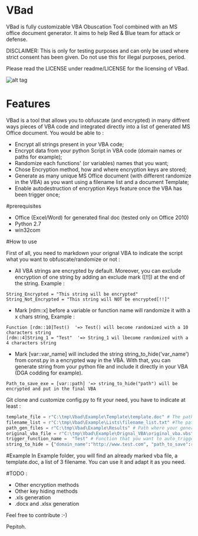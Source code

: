 # VBad
VBad is fully customizable VBA Obuscation Tool combined with an MS office document generator. It aims to help Red & Blue team for attack or defense.

DISCLAIMER: This is only for testing purposes and can only be used where strict consent has been given. Do not use this for illegal purposes, period. 

Please read the LICENSE under readme/LICENSE for the licensing of VBad.

![alt tag](https://raw.githubusercontent.com/Pepitoh/VBad/master/Example/example_ok.PNG)

# Features
VBad is a tool that allows you to obfuscate (and encrypted) in many diffrent ways pieces of VBA code and integrated directly into a list of generated MS Office document. You would be able to : 
* Encrypt all strings present in your VBA code;
* Encrypt data from your python Script in VBA code (domain names or paths for example);
* Randomize each functions' (or variables) names that you want;
* Chose Encryption method, how and where encryption keys are stored;
* Generate as many unique MS Office document (with different randomize in the VBA) as you want using a filename list and a document Template;
* Enable autodestruction of encryption Keys feature once the VBA has been trigger once; 

#prerequisites
* Office (Excel/Word) for generated final doc (tested only on Office 2010)
* Python 2.7 
* win32com

#How to use 

First of all, you need to markdown your orignal VBA to indicate the script what you want to obfuscate/randomize or not :
* All VBA strings are encrypted by default. Moreover, you can exclude encryption of one string by adding an exclude mark ([!!]) at the end of the string. Example :
```vbs
String_Encrypted = "This string will be encrypted"
String_Not_Encrypted = "This string will NOT be encrypted[!!]"
````
* Mark [rdm::x] before a variable or function name will randomize it with a x chars string, Example :
```vbs
Function [rdm::10]Test()  '=> Test() will become randomized with a 10 characters string
[rdm::4]String_1 = "Test"  '=> String_1 wil lbecome randomized with a 4 characters string
``` 
* Mark [var::var_name] will included the string string_to_hide('var_name') from const.py in a encrypted way in the VBA. With that, you can generate string from your python file and include it directly in your VBA (DGA codding for example).
```vbs
Path_to_save_exe = [var::path] '=> string_to_hide("path") will be encrypted and put in the final VBA
``` 
Git clone and customize config.py to fit your need, you have to indicate at least : 
```python
template_file = r"C:\tmp\Vbad\Example\Template\template.doc" # The path to the template Office document you want to use to generate your files
filename_list = r"C:\tmp\Vbad\Example\Lists\filename_list.txt" #The path to the file that contains a list of different filenames you want to use for your generated files
path_gen_files = r"C:\tmp\Vbad\Example\Results" # Path where your generated Office documents will be saved
original_vba_file = r"C:\tmp\Vbad\Example\Orignal_VBA\original_vba.vbs" # The orignal VBA file you want to include, randomize and obfuscate in your malicious documents
trigger_function_name =  "Test" # Function that you want to auto_trigger (in your original_vba_file)
string_to_hide = {"domain_name":"http://www.test.com", "path_to_save":r"C:\tmp\toto"} #Strings that you want to add in your 
```

#Example 
In Example folder, you will find an already marked vba file, a template.doc, a list of 3 filename. You can use it and adapt it as you need.

#TODO : 
* Other encryption methods
* Other key hiding methods 
* .xls generation
* .docx and .xlsx generation

Feel free to contribute :-)

Pepitoh.
